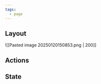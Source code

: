 ```yaml
---
tags:
  - page
---
```


## Layout

![[Pasted image 20250120150853.png | 200]]

## Actions


## State